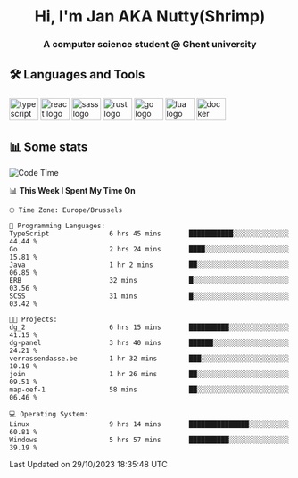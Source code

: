 <h1 align="center">Hi, I'm Jan AKA Nutty(Shrimp)</h1>
<h3 align="center">A computer science student @ Ghent university</h3>

<h2 align="left">🛠️ Languages and Tools</h2>

###

<div align="left">
  <img src="https://cdn.jsdelivr.net/gh/devicons/devicon/icons/typescript/typescript-original.svg" height="40" width="52" alt="typescript logo"  />
  <img src="https://cdn.jsdelivr.net/gh/devicons/devicon/icons/react/react-original.svg" height="40" width="52" alt="react logo"  />
  <img src="https://cdn.jsdelivr.net/gh/devicons/devicon/icons/sass/sass-original.svg" height="40" width="52" alt="sass logo"  />
  <img src="https://cdn.jsdelivr.net/gh/devicons/devicon/icons/rust/rust-plain.svg" height="40" width="52" alt="rust logo"  />
  <img src="https://cdn.jsdelivr.net/gh/devicons/devicon/icons/go/go-original.svg" height="40" width="52" alt="go logo"  />
  <img src="https://cdn.jsdelivr.net/gh/devicons/devicon/icons/lua/lua-original.svg" height="40" width="52" alt="lua logo"  />
  <img src="https://cdn.jsdelivr.net/gh/devicons/devicon/icons/docker/docker-original.svg" height="40" width="52" alt="docker logo"  />
</div>

<h2>📊 Some stats</h2>

<!--START_SECTION:waka-->
![Code Time](http://img.shields.io/badge/Code%20Time-3%2C842%20hrs%2049%20mins-blue)

📊 **This Week I Spent My Time On** 

```text
🕑︎ Time Zone: Europe/Brussels

💬 Programming Languages: 
TypeScript               6 hrs 45 mins       ███████████░░░░░░░░░░░░░░   44.44 % 
Go                       2 hrs 24 mins       ████░░░░░░░░░░░░░░░░░░░░░   15.81 % 
Java                     1 hr 2 mins         ██░░░░░░░░░░░░░░░░░░░░░░░   06.85 % 
ERB                      32 mins             █░░░░░░░░░░░░░░░░░░░░░░░░   03.56 % 
SCSS                     31 mins             █░░░░░░░░░░░░░░░░░░░░░░░░   03.42 % 

🐱‍💻 Projects: 
dg_2                     6 hrs 15 mins       ██████████░░░░░░░░░░░░░░░   41.15 % 
dg-panel                 3 hrs 40 mins       ██████░░░░░░░░░░░░░░░░░░░   24.21 % 
verrassendasse.be        1 hr 32 mins        ███░░░░░░░░░░░░░░░░░░░░░░   10.19 % 
join                     1 hr 26 mins        ██░░░░░░░░░░░░░░░░░░░░░░░   09.51 % 
map-oef-1                58 mins             ██░░░░░░░░░░░░░░░░░░░░░░░   06.46 % 

💻 Operating System: 
Linux                    9 hrs 14 mins       ███████████████░░░░░░░░░░   60.81 % 
Windows                  5 hrs 57 mins       ██████████░░░░░░░░░░░░░░░   39.19 % 
```


 Last Updated on 29/10/2023 18:35:48 UTC
<!--END_SECTION:waka-->
